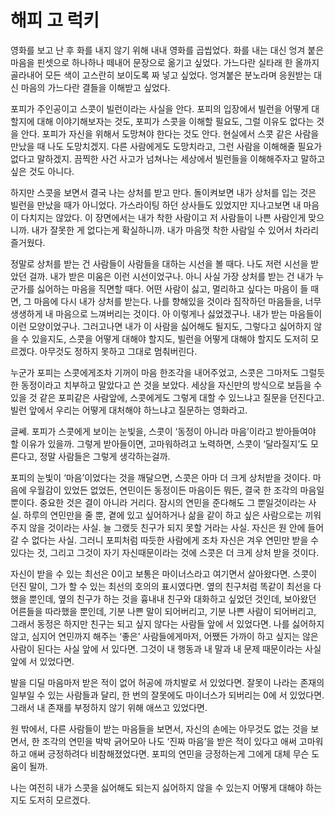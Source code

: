 # 해피 고 럭키

영화를 보고 난 후 화를 내지 않기 위해 내내 영화를 곱씹었다. 화를 내는 대신 엉겨 붙은 마음을 핀셋으로 하나하나 떼내어 문장으로 옮기고 싶었다. 가느다란 실타래 한 올까지 골라내어 모든 색이 고스란히 보이도록 짜 넣고 싶었다. 엉겨붙은 분노라며 응원받는 대신 마음의 가느다란 결들을 이해받고 싶었다.

포피가 주인공이고 스콧이 빌런이라는 사실을 안다. 포피의 입장에서 빌런을 어떻게 대할지에 대해 이야기해보자는 것도, 포피가 스콧을 이해할 필요도, 그럴 이유도 없다는 것을 안다. 포피가 자신을 위해서 도망쳐야 한다는 것도 안다. 현실에서 스콧 같은 사람을 만났을 때 나도 도망치겠지. 다른 사람에게도 도망치라고, 그런 사람을 이해해줄 필요가 없다고 말하겠지. 끔찍한 사건 사고가 넘쳐나는 세상에서 빌런들을 이해해주자고 말하고 싶은 것도 아니다.

하지만 스콧을 보면서 결국 나는 상처를 받고 만다. 돌이켜보면 내가 상처를 입는 것은 빌런을 만났을 때가 아니었다. 가스라이팅 하던 상사들도 있었지만 지나고보면 내 마음이 다치지는 않았다. 이 장면에서는 내가 착한 사람이고 저 사람들이 나쁜 사람인게 맞으니까. 내가 잘못한 게 없다는게 확실하니까. 내가 마음껏 착한 사람일 수 있어서 차라리 즐거웠다.

정말로 상처를 받는 건 사람들이 사람들을 대하는 시선을 볼 때다. 나도 저런 시선을 받았던 걸까. 내가 받은 미움은 이런 시선이었구나. 아니 사실 가장 상처를 받는 건 내가 누군가를 싫어하는 마음을 직면할 때다. 어떤 사람이 싫고, 멀리하고 싶다는 마음이 들 때면, 그 마음에 다시 내가 상처를 받는다. 나를 향해있을 것이라 짐작하던 마음들을, 너무 생생하게 내 마음으로 느껴버리는 것이다. 아 이렇게나 싫었겠구나. 내가 받는 마음들이 이런 모양이었구나. 그러고나면 내가 이 사람을 싫어해도 될지도, 그렇다고 싫어하지 않을 수 있을지도, 스콧을 어떻게 대해야 할지도, 빌런을 어떻게 대해야 할지도 도저히 모르겠다. 아무것도 정하지 못하고 그대로 멈춰버린다.

누군가 포피는 스콧에게조차 기꺼이 마음 한조각을 내어주었고, 스콧은 그마저도 그럴듯한 동정이라고 치부하고 말았다고 쓴 것을 보았다. 세상을 자신만의 방식으로 보듬을 수 있을 것 같은 포피같은 사람앞에, 스콧에게도 그렇게 대할 수 있느냐고 질문을 던진다고. 빌런 앞에서 우리는 어떻게 대처해야 하느냐고 질문하는 영화라고.

글쎄. 포피가 스콧에게 보이는 눈빛을, 스콧이 ‘동정이 아니라 마음’이라고 받아들여야 할 이유가 있을까. 그렇게 받아들이면, 고마워하려고 노력하면, 스콧이 ‘달라질지’도 모른다고, 정말 사람들은 그렇게 생각하는걸까.

포피의 눈빛이 ‘마음’이었다는 것을 깨달으면, 스콧은 아마 더 크게 상처받을 것이다. 마음에 우월감이 있었든 없었든, 연민이든 동정이든 마음이든 뭐든, 결국 한 조각의 마음일 뿐이다. 중요한 것은 결이 아니라 거리다. 잠시의 연민을 준다해도 그 뿐일것이라는 사실. 하루의 연민만을 줄 뿐, 곁에 있고 싶어하거나 삶을 같이 하고 싶은 사람으로는 끼워주지 않을 것이라는 사실. 늘 그랬듯 친구가 되지 못할 거라는 사실. 자신은 원 안에 들어갈 수 없다는 사실. 그러니 포피처럼 따듯한 사람에게 조차 자신은 겨우 연민만 받을 수 있다는 것, 그리고 그것이 자기 자신때문이라는 것에 스콧은 더 크게 상처 받을 것이다. 

자신이 받을 수 있는 최선은 0이고 보통은 마이너스라고 여기면서 살아왔다면. 스콧이 던진 말이, 그가 할 수 있는 최선의 호의의 표시였다면. 옆의 친구처럼 똑같이 최선을 다했을 뿐인데, 옆의 친구가 하는 것을 흉내내 친구와 대화하고 싶었던 것인데, 보아왔던 어른들을 따라했을 뿐인데, 기분 나쁜 말이 되어버리고, 기분 나쁜 사람이 되어버리고, 그래서 동정은 하지만 친구는 되고 싶지 않다는 사람들 앞에 서 있었다면. 나를 싫어하지 않고, 심지어 연민까지 해주는 ‘좋은’ 사람들에게마저, 어쨌든 가까이 하고 싶지는 않은 사람이 된다는 사실 앞에 서 있다면. 그것이 내 행동과 내 말과 내 문제 때문이라는 사실 앞에 서 있었다면. 

발을 디딜 마음마저 받은 적이 없어 허공에 까치발로 서 있었다면. 잘못이 나라는 존재의 일부일 수 있는 사람들과 달리, 한 번의 잘못에도 마이너스가 되버리는 0에 서 있었다면. 그래서 내 존재를 부정하지 않기 위해 애쓰고 있었다면.

원 밖에서, 다른 사람들이 받는 마음들을 보면서, 자신의 손에는 아무것도 없는 것을 보면서, 한 조각의 연민을 박박 긁어모아 나도 ‘진짜 마음’을 받은 적이 있다고 애써 고마워하고 애써 긍정하려다 비참해졌었다면. 포피의 연민을 긍정하는게 그에게 대체 무슨 도움이 될까.

나는 여전히 내가 스콧을 싫어해도 되는지 싫어하지 않을 수 있는지 어떻게 대해야 하는지도 도저히 모르겠다.